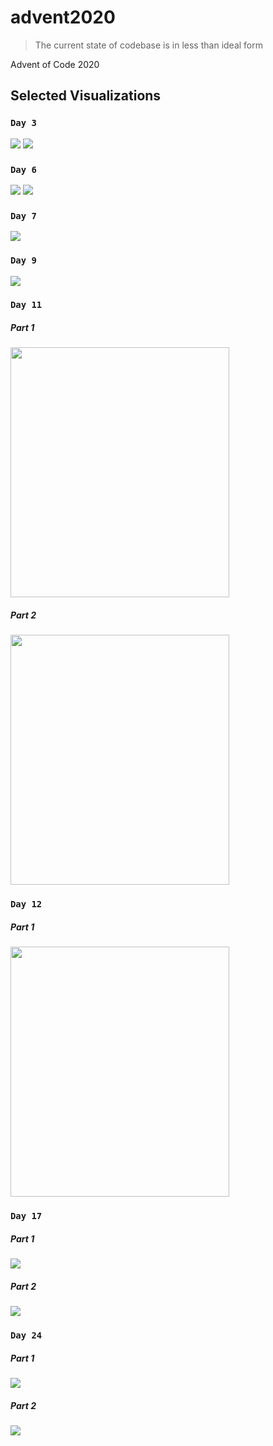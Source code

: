 # advent2020
> The current state of codebase is in less than ideal form


Advent of Code 2020


## Selected Visualizations

### `Day 3`

<img src="./Day-03/Part1.png" />
<img src="./Day-03/Part2.png" />

### `Day 6`

<img src="./Day-06/Part1.png" />
<img src="./Day-06/Part2.png" />

### `Day 7`

<img src="./Day-07/problem_solution.gv.svg" />

### `Day 9`

<img src="./Day-09/contiguous_set.svg" />

### `Day 11`

##### Part 1
<img src="./Day-11/part1.gif" height="400em" width="350em"/>

##### Part 2
<img src="./Day-11/part2.gif" height="400em" width="350em"/>

### `Day 12`

##### Part 1
<img src="./Day-12/part1.gif" height="400em" width="350em"/>

### `Day 17`

##### Part 1
<img src="./Day-17/Part1.png" />

##### Part 2
<img src="./Day-17/Part2.png" />

### `Day 24`

##### Part 1
<img src="./Day-24/part1.png" />

##### Part 2
<img src="./Day-24/part2.gif" />
